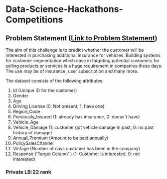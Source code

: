 # Data-Science-Hackathons-Competitions

## Problem Statement ([Link to Problem Statement](https://dockship.io/challenges/5fb86a372c92c564684c0216/learn-ml-insurance-prediction--ai-challenge/overview))
The aim of this challenge is to predict whether the customer will be interested in purchasing additional insurance for vehicles. Building systems for customer segmentation which ease in targeting potential customers for selling products or services is a huge requirement in companies these days. The use may be of insurance, user subscription and many more.

The dataset consists of the following attributes:

1. id (Unique ID for the customer)
2. Gender
3. Age
4. Driving License (0: Not present, 1: have one)
5. Region_Code
6. Previously_Insured (1: already has insurance, 0: doesn't have)
7. Vehicle_Age
8. Vehicle_Damage (1: customer got vehicle damage in past, 0: no past history of damage)
9. Annual_Premium (Amount to be paid annually)
10. PolicySalesChannel
11. Vintage (Number of days customer has been in the company)
12. Response ('Target Column' ) (1: Customer is interested, 0: not interested)




### Private LB:22 rank

